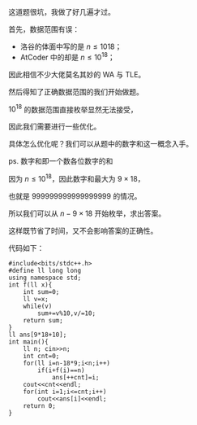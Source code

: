 这道题很坑，我做了好几遍才过。

首先，数据范围有误：

+ 洛谷的体面中写的是 $n\le 1018$；
+ AtCoder 中的却是 $n\le 10^{18}$；

因此相信不少大佬莫名其妙的 WA 与 TLE。

然后得知了正确数据范围的我们开始做题。

$10^{18}$ 的数据范围直接枚举显然无法接受，

因此我们需要进行一些优化。

具体怎么优化呢？我们可以从题中的数字和这一概念入手。

ps. 数字和即一个数各位数字的和

因为 $n\le 10^{18}$，因此数字和最大为 $9\times 18$，

也就是 $999999999999999999$ 的情况。

所以我们可以从 $n-9\times18$ 开始枚举，求出答案。

这样既节省了时间，又不会影响答案的正确性。

代码如下：

```
#include<bits/stdc++.h>
#define ll long long
using namespace std;
int f(ll x){
    int sum=0;
    ll v=x;
    while(v)
        sum+=v%10,v/=10;
    return sum;
}
ll ans[9*18+10];
int main(){
    ll n; cin>>n;
    int cnt=0;
    for(ll i=n-18*9;i<n;i++)
        if(i+f(i)==n)
            ans[++cnt]=i;
    cout<<cnt<<endl;
    for(int i=1;i<=cnt;i++)
        cout<<ans[i]<<endl;
    return 0;
}

```